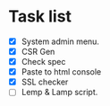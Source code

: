 # Task list

- [x] System admin menu.
- [x] CSR Gen
- [x] Check spec
- [x] Paste to html console
- [x] SSL checker
- [ ] Lemp & Lamp script.
